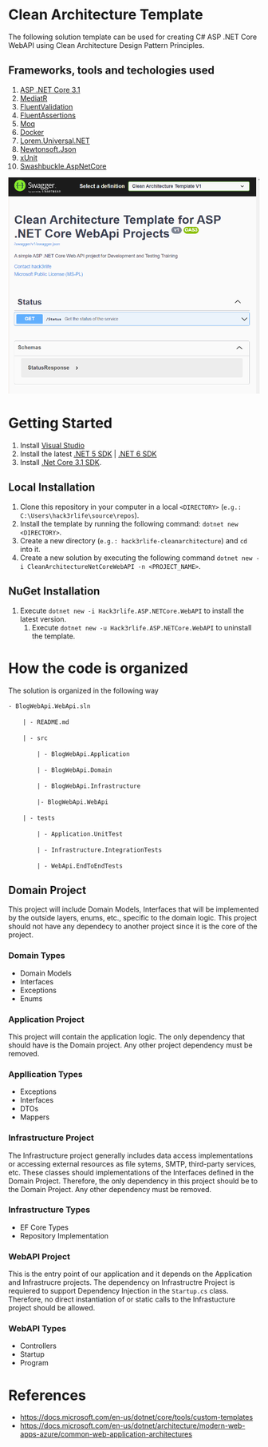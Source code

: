 # Clean Architecture Template 
The following solution template can be used for creating C# ASP .NET Core WebAPI using Clean Architecture Design Pattern Principles.

## Frameworks, tools and techologies used
1. [ASP .NET Core 3.1](https://dotnet.microsoft.com/download/dotnet/3.1)
1. [MediatR](https://github.com/jbogard/MediatR)
1. [FluentValidation](https://fluentvalidation.net/)
1. [FluentAssertions](https://fluentassertions.com/)
1. [Moq](https://github.com/Moq)
1. [Docker](https://www.docker.com/)
1. [Lorem.Universal.NET](https://github.com/trichards57/Lorem.Universal.NET)
1. [Newtonsoft.Json](https://www.newtonsoft.com/json)
1. [xUnit](https://github.com/xunit/xunit)
1. [Swashbuckle.AspNetCore](https://github.com/domaindrivendev/Swashbuckle.AspNetCore)

![Index](img/index.png)

# Getting Started
1. Install [Visual Studio](https://visualstudio.microsoft.com/)
1. Install the latest [.NET 5 SDK](https://dotnet.microsoft.com/download/dotnet/5.0) | [.NET 6 SDK](https://dotnet.microsoft.com/en-us/download/dotnet/6.0)
1. Install [.Net Core 3.1 SDK](https://dotnet.microsoft.com/download/dotnet/3.1).

## Local Installation
1. Clone this repository in your computer in a local `<DIRECTORY>` (`e.g.: C:\Users\hack3rlife\source\repos`).
1. Install the template by running the following command: `dotnet new <DIRECTORY>`.
1. Create a new directory (`e.g.: hack3rlife-cleanarchitecture`) and `cd` into it.
1. Create a new solution by executing the following command `dotnet new -i CleanArchitectureNetCoreWebAPI -n <PROJECT_NAME>`.

## NuGet Installation
1. Execute `dotnet new -i Hack3rlife.ASP.NETCore.WebAPI` to install the latest version.
    1.  Execute `dotnet new -u Hack3rlife.ASP.NETCore.WebAPI` to uninstall the template.

# How the code is organized
The solution is organized in the following way

    - BlogWebApi.WebApi.sln

        | - README.md

        | - src

            | - BlogWebApi.Application

            | - BlogWebApi.Domain

            | - BlogWebApi.Infrastructure

            |- BlogWebApi.WebApi

        | - tests

            | - Application.UnitTest

            | - Infrastructure.IntegrationTests

            | - WebApi.EndToEndTests


## Domain Project
This project will include Domain Models, Interfaces that will be implemented by the outside layers, enums, etc., specific to the domain logic.  This project should not have any dependecy to another project since it is the core of the project.

### Domain Types
* Domain Models 
* Interfaces
* Exceptions
* Enums

### Application Project
This project will contain the application logic. The only dependency that should have is the Domain project. Any other project dependency must be removed.

### Appllication Types
* Exceptions
* Interfaces
* DTOs
* Mappers

### Infrastructure Project
The Infrastructure project generally includes data access implementations or accessing external resources as file sytems, SMTP, third-party services, etc.  These classes should implementations of the Interfaces defined in the Domain Project.  Therefore, the only dependency in this project should be to the Domain Project.  Any other dependency must be removed.

### Infrastructure Types
* EF Core Types
* Repository Implementation

### WebAPI Project
This is the entry point of our application and it depends on the Application and Infrastrucre projects.  The dependency on Infrastructre Project is requiered to support Dependency Injection in the `Startup.cs` class.  Therefore, no direct instantiation of or static calls to the Infrastucture project should be allowed.

### WebAPI Types
* Controllers
* Startup
* Program 

# References
* https://docs.microsoft.com/en-us/dotnet/core/tools/custom-templates
* https://docs.microsoft.com/en-us/dotnet/architecture/modern-web-apps-azure/common-web-application-architectures